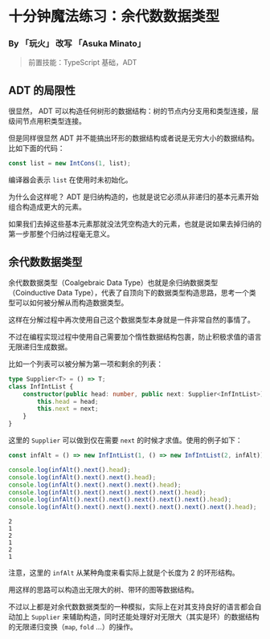 # 十分钟魔法练习：余代数数据类型

### By 「玩火」 改写 「Asuka Minato」

> 前置技能：TypeScript 基础，ADT

## ADT 的局限性

很显然， ADT 可以构造任何树形的数据结构：树的节点内分支用和类型连接，层级间节点用积类型连接。

但是同样很显然 ADT 并不能搞出环形的数据结构或者说是无穷大小的数据结构。比如下面的代码：

<!-- verifier:skip -->
```ts
const list = new IntCons(1, list);
```

编译器会表示 `list` 在使用时未初始化。

为什么会这样呢？ ADT 是归纳构造的，也就是说它必须从非递归的基本元素开始组合构造成更大的元素。

如果我们去掉这些基本元素那就没法凭空构造大的元素，也就是说如果去掉归纳的第一步那整个归纳过程毫无意义。

## 余代数数据类型

余代数数据类型（Coalgebraic Data Type）也就是余归纳数据类型（Coinductive Data Type），代表了自顶向下的数据类型构造思路，思考一个类型可以如何被分解从而构造数据类型。

这样在分解过程中再次使用自己这个数据类型本身就是一件非常自然的事情了。

不过在编程实现过程中使用自己需要加个惰性数据结构包裹，防止积极求值的语言无限递归生成数据。

比如一个列表可以被分解为第一项和剩余的列表：

<!-- #inf -->
```ts
type Supplier<T> = () => T;
class InfIntList {
	constructor(public head: number, public next: Supplier<InfIntList>) {
		this.head = head;
		this.next = next;
	}
}
```

这里的 `Supplier` 可以做到仅在需要 `next` 的时候才求值。使用的例子如下：

<!-- verifier:prepend-id-to-following:inf -->
<!-- #inflist -->
```ts
const infAlt = () => new InfIntList(1, () => new InfIntList(2, infAlt));
```

<!-- verifier:prepend-id-to-following:inflist -->
<!-- #test -->
```ts
console.log(infAlt().next().head);
console.log(infAlt().next().next().head);
console.log(infAlt().next().next().next().head);
console.log(infAlt().next().next().next().next().head);
console.log(infAlt().next().next().next().next().next().head);
console.log(infAlt().next().next().next().next().next().next().head);
```
<!-- #test-output -->
```
2
1
2
1
2
1
```

注意，这里的 `infAlt` 从某种角度来看实际上就是个长度为 2 的环形结构。

用这样的思路可以构造出无限大的树、带环的图等数据结构。

不过以上都是对余代数数据类型的一种模拟，实际上在对其支持良好的语言都会自动加上 `Supplier` 来辅助构造，同时还能处理好对无限大（其实是环）的数据结构的无限递归变换（`map`, `fold` ...）的操作。